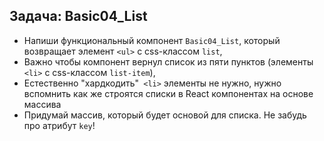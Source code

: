 ## Задача: Basic04_List

- Напиши функциональный компонент `Basic04_List`, который возвращает элемент `<ul>` с css-классом `list`,
- Важно чтобы компонент вернул список из пяти пунктов (элементы `<li>` c css-классом `list-item`),
- Естественно "хардкодить"` <li>` элементы не нужно, нужно вспомнить как же строятся списки в React компонентах на основе массива
- Придумай массив, который будет основой для списка. Не забудь про атрибут `key`!
